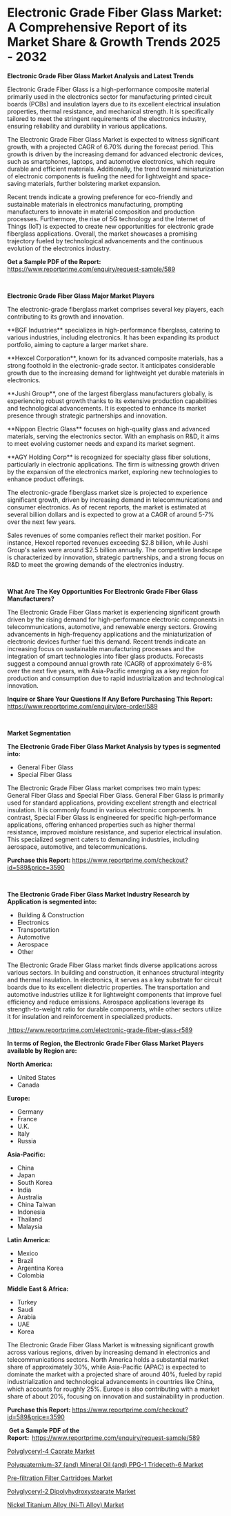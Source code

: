 <p><h1>Electronic Grade Fiber Glass Market: A Comprehensive Report of its Market Share & Growth Trends 2025 - 2032</h1></p><p><strong>Electronic Grade Fiber Glass Market Analysis and Latest Trends</strong></p>
<p><p>Electronic Grade Fiber Glass is a high-performance composite material primarily used in the electronics sector for manufacturing printed circuit boards (PCBs) and insulation layers due to its excellent electrical insulation properties, thermal resistance, and mechanical strength. It is specifically tailored to meet the stringent requirements of the electronics industry, ensuring reliability and durability in various applications.</p><p>The Electronic Grade Fiber Glass Market is expected to witness significant growth, with a projected CAGR of 6.70% during the forecast period. This growth is driven by the increasing demand for advanced electronic devices, such as smartphones, laptops, and automotive electronics, which require durable and efficient materials. Additionally, the trend toward miniaturization of electronic components is fueling the need for lightweight and space-saving materials, further bolstering market expansion.</p><p>Recent trends indicate a growing preference for eco-friendly and sustainable materials in electronics manufacturing, prompting manufacturers to innovate in material composition and production processes. Furthermore, the rise of 5G technology and the Internet of Things (IoT) is expected to create new opportunities for electronic grade fiberglass applications. Overall, the market showcases a promising trajectory fueled by technological advancements and the continuous evolution of the electronics industry.</p></p>
<p><strong>Get a Sample PDF of the Report:&nbsp;</strong> <a href="https://www.reportprime.com/enquiry/request-sample/589?utm_campaign=1845&utm_medium=2&utm_source=Github&utm_content=ia&utm_term=18032025&utm_id=electronic-grade-fiber-glass">https://www.reportprime.com/enquiry/request-sample/589</a></p>
<p>&nbsp;</p>
<p><strong>Electronic Grade Fiber Glass Major Market Players</strong></p>
<p><p>The electronic-grade fiberglass market comprises several key players, each contributing to its growth and innovation. </p><p>**BGF Industries** specializes in high-performance fiberglass, catering to various industries, including electronics. It has been expanding its product portfolio, aiming to capture a larger market share.</p><p>**Hexcel Corporation**, known for its advanced composite materials, has a strong foothold in the electronic-grade sector. It anticipates considerable growth due to the increasing demand for lightweight yet durable materials in electronics.</p><p>**Jushi Group**, one of the largest fiberglass manufacturers globally, is experiencing robust growth thanks to its extensive production capabilities and technological advancements. It is expected to enhance its market presence through strategic partnerships and innovation.</p><p>**Nippon Electric Glass** focuses on high-quality glass and advanced materials, serving the electronics sector. With an emphasis on R&D, it aims to meet evolving customer needs and expand its market segment.</p><p>**AGY Holding Corp** is recognized for specialty glass fiber solutions, particularly in electronic applications. The firm is witnessing growth driven by the expansion of the electronics market, exploring new technologies to enhance product offerings.</p><p>The electronic-grade fiberglass market size is projected to experience significant growth, driven by increasing demand in telecommunications and consumer electronics. As of recent reports, the market is estimated at several billion dollars and is expected to grow at a CAGR of around 5-7% over the next few years.</p><p>Sales revenues of some companies reflect their market position. For instance, Hexcel reported revenues exceeding $2.8 billion, while Jushi Group's sales were around $2.5 billion annually. The competitive landscape is characterized by innovation, strategic partnerships, and a strong focus on R&D to meet the growing demands of the electronics industry.</p></p>
<p>&nbsp;</p>
<p><strong>What Are The Key Opportunities For Electronic Grade Fiber Glass Manufacturers?</strong></p>
<p><p>The Electronic Grade Fiber Glass market is experiencing significant growth driven by the rising demand for high-performance electronic components in telecommunications, automotive, and renewable energy sectors. Growing advancements in high-frequency applications and the miniaturization of electronic devices further fuel this demand. Recent trends indicate an increasing focus on sustainable manufacturing processes and the integration of smart technologies into fiber glass products. Forecasts suggest a compound annual growth rate (CAGR) of approximately 6-8% over the next five years, with Asia-Pacific emerging as a key region for production and consumption due to rapid industrialization and technological innovation.</p></p>
<p><strong>Inquire or Share Your Questions If Any Before Purchasing This Report:</strong> <a href="https://www.reportprime.com/enquiry/pre-order/589?utm_campaign=1845&utm_medium=2&utm_source=Github&utm_content=ia&utm_term=18032025&utm_id=electronic-grade-fiber-glass">https://www.reportprime.com/enquiry/pre-order/589</a></p>
<p>&nbsp;</p>
<p><strong>Market Segmentation</strong></p>
<p><strong>The Electronic Grade Fiber Glass Market Analysis by types is segmented into:</strong></p>
<p><ul><li>General Fiber Glass</li><li>Special Fiber Glass</li></ul></p>
<p><p>The Electronic Grade Fiber Glass market comprises two main types: General Fiber Glass and Special Fiber Glass. General Fiber Glass is primarily used for standard applications, providing excellent strength and electrical insulation. It is commonly found in various electronic components. In contrast, Special Fiber Glass is engineered for specific high-performance applications, offering enhanced properties such as higher thermal resistance, improved moisture resistance, and superior electrical insulation. This specialized segment caters to demanding industries, including aerospace, automotive, and telecommunications.</p></p>
<p><strong>Purchase this Report:&nbsp;</strong><a href="https://www.reportprime.com/checkout?id=589&price=3590&utm_campaign=1845&utm_medium=2&utm_source=Github&utm_content=ia&utm_term=18032025&utm_id=electronic-grade-fiber-glass">https://www.reportprime.com/checkout?id=589&price=3590</a></p>
<p>&nbsp;</p>
<p><strong>The Electronic Grade Fiber Glass Market Industry Research by Application is segmented into:</strong></p>
<p><ul><li>Building & Construction</li><li>Electronics</li><li>Transportation</li><li>Automotive</li><li>Aerospace</li><li>Other</li></ul></p>
<p><p>The Electronic Grade Fiber Glass market finds diverse applications across various sectors. In building and construction, it enhances structural integrity and thermal insulation. In electronics, it serves as a key substrate for circuit boards due to its excellent dielectric properties. The transportation and automotive industries utilize it for lightweight components that improve fuel efficiency and reduce emissions. Aerospace applications leverage its strength-to-weight ratio for durable components, while other sectors utilize it for insulation and reinforcement in specialized products.</p></p>
<p><a href="https://www.reportprime.com/electronic-grade-fiber-glass-r589?utm_campaign=1845&utm_medium=2&utm_source=Github&utm_content=ia&utm_term=18032025&utm_id=electronic-grade-fiber-glass">&nbsp;https://www.reportprime.com/electronic-grade-fiber-glass-r589</a></p>
<p><strong>In terms of Region, the Electronic Grade Fiber Glass Market Players available by Region are:</strong></p>
<p>
    <p> <strong> North America: </strong>
        <ul>
            <li>United States</li>
            <li>Canada</li>
        </ul>
        </p> 
    <p> <strong> Europe: </strong>
        <ul>
            <li>Germany</li>
            <li>France</li>
            <li>U.K.</li>
            <li>Italy</li>
            <li>Russia</li>
        </ul>
        </p> 
    <p> <strong> Asia-Pacific: </strong>
        <ul>
            <li>China</li>
            <li>Japan</li>
            <li>South Korea</li>
            <li>India</li>
            <li>Australia</li>
            <li>China Taiwan</li>
            <li>Indonesia</li>
            <li>Thailand</li>
            <li>Malaysia</li>
        </ul>
        </p> 
    <p> <strong> Latin America: </strong>
        <ul>
            <li>Mexico</li>
            <li>Brazil</li>
            <li>Argentina Korea</li>
            <li>Colombia</li>
        </ul>
        </p> 
    <p> <strong> Middle East & Africa: </strong>
        <ul>
            <li>Turkey</li>
            <li>Saudi</li>
            <li>Arabia</li>
            <li>UAE</li>
            <li>Korea</li>
        </ul>
    </p>
    </p>
<p><p>The Electronic Grade Fiber Glass Market is witnessing significant growth across various regions, driven by increasing demand in electronics and telecommunications sectors. North America holds a substantial market share of approximately 30%, while Asia-Pacific (APAC) is expected to dominate the market with a projected share of around 40%, fueled by rapid industrialization and technological advancements in countries like China, which accounts for roughly 25%. Europe is also contributing with a market share of about 20%, focusing on innovation and sustainability in production.</p></p>
<p><strong>Purchase this Report: </strong><a href="https://www.reportprime.com/checkout?id=589&price=3590&utm_campaign=1845&utm_medium=2&utm_source=Github&utm_content=ia&utm_term=18032025&utm_id=electronic-grade-fiber-glass">https://www.reportprime.com/checkout?id=589&price=3590</a></p>
<p>&nbsp;<strong>Get a Sample PDF of the Report:&nbsp;&nbsp;</strong><a href="https://www.reportprime.com/enquiry/request-sample/589?utm_campaign=1845&utm_medium=2&utm_source=Github&utm_content=ia&utm_term=18032025&utm_id=electronic-grade-fiber-glass">https://www.reportprime.com/enquiry/request-sample/589</a></p>
<p><strong></strong></p>
<p><p><a href="https://github.com/dagnewopus/Market-Research-Report-List-1/blob/main/polyglyceryl-4-caprate-market.md?utm_campaign=1845&utm_medium=2&utm_source=Github&utm_content=ia&utm_term=18032025&utm_id=electronic-grade-fiber-glass">Polyglyceryl-4 Caprate Market</a></p><p><a href="https://github.com/papnider/Market-Research-Report-List-1/blob/main/polyquaternium-37-and-mineral-oil-and-ppg-1-trideceth-6-market.md?utm_campaign=1845&utm_medium=2&utm_source=Github&utm_content=ia&utm_term=18032025&utm_id=electronic-grade-fiber-glass">Polyquaternium-37 (and) Mineral Oil (and) PPG-1 Trideceth-6 Market</a></p><p><a href="https://github.com/dickstoscopg/Market-Research-Report-List-1/blob/main/pre-filtration-filter-cartridges-market.md?utm_campaign=1845&utm_medium=2&utm_source=Github&utm_content=ia&utm_term=18032025&utm_id=electronic-grade-fiber-glass">Pre-filtration Filter Cartridges Market</a></p><p><a href="https://github.com/suebabuhai/Market-Research-Report-List-1/blob/main/polyglyceryl-2-dipolyhydroxystearate-market.md?utm_campaign=1845&utm_medium=2&utm_source=Github&utm_content=ia&utm_term=18032025&utm_id=electronic-grade-fiber-glass">Polyglyceryl-2 Dipolyhydroxystearate Market</a></p><p><a href="https://github.com/foustzelmsdv/Market-Research-Report-List-1/blob/main/nickel-titanium-alloy-ni-ti-alloy-market.md?utm_campaign=1845&utm_medium=2&utm_source=Github&utm_content=ia&utm_term=18032025&utm_id=electronic-grade-fiber-glass">Nickel Titanium Alloy (Ni-Ti Alloy) Market</a></p></p>